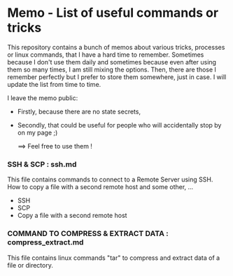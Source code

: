
# Memo  -  List of useful commands or tricks

This repository contains a bunch of memos about various tricks, processes or linux commands, that I have a hard time to remember. Sometimes because I don't use them daily and sometimes because even after using them so many times, I am still mixing the options. Then, there are those I remember perfectly but I prefer to store them somewhere, just in case. I will update the list from time to time.

I leave the memo public: 

- Firstly, because there are no state secrets, 
- Secondly, that could be useful for people who will accidentally stop by on my page ;)
         
    ==> Feel free to use them !




### SSH & SCP : ssh.md

This file contains commands to connect to a Remote Server using SSH. How to copy a file with a second remote host and some other, ... 

- SSH
- SCP
- Copy a file with a second remote host



### COMMAND TO COMPRESS & EXTRACT DATA  : compress_extract.md

This file contains linux commands "tar" to compress and extract data of a file or directory.


